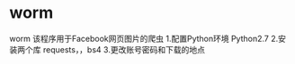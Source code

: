 # worm
worm
该程序用于Facebook网页图片的爬虫
1.配置Python环境  Python2.7
2.安装两个库        requests，，bs4
3.更改账号密码和下载的地点
